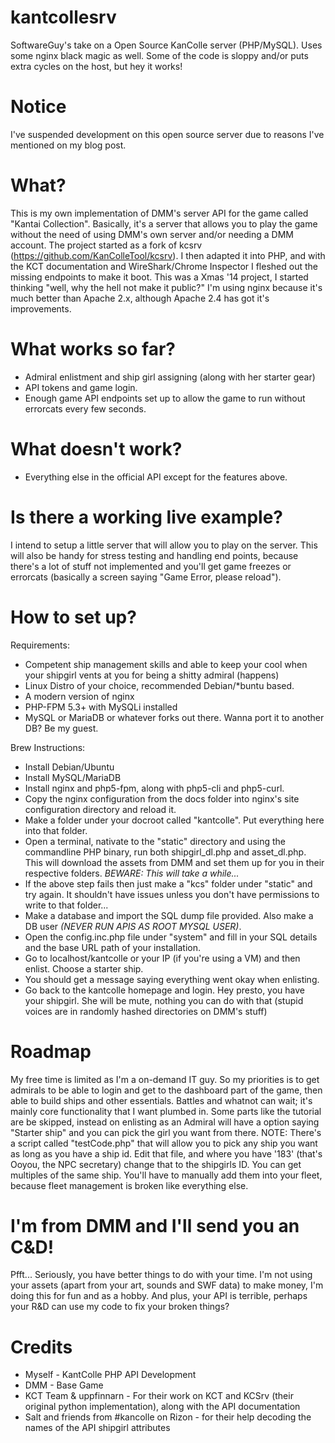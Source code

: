 # kantcollesrv 
SoftwareGuy's take on a Open Source KanColle server (PHP/MySQL). Uses some nginx black magic as well.
Some of the code is sloppy and/or puts extra cycles on the host, but hey it works!

# Notice
I've suspended development on this open source server due to reasons I've mentioned on my blog post.

# What?
This is my own implementation of DMM's server API for the game called "Kantai Collection". Basically, it's a server that allows you to play the game without the need of using DMM's own server and/or needing a DMM account.
The project started as a fork of kcsrv (https://github.com/KanColleTool/kcsrv). I then adapted it into PHP, and with the KCT documentation and WireShark/Chrome Inspector I fleshed out the missing endpoints to make it boot. This was a Xmas '14 project, I started thinking "well, why the hell not make it public?"
I'm using nginx because it's much better than Apache 2.x, although Apache 2.4 has got it's improvements.

# What works so far?
* Admiral enlistment and ship girl assigning (along with her starter gear)
* API tokens and game login.
* Enough game API endpoints set up to allow the game to run without errorcats every few seconds.

# What doesn't work?
* Everything else in the official API except for the features above.

# Is there a working live example?
I intend to setup a little server that will allow you to play on the server. This will also be handy for stress testing and handling end points, because there's a lot of stuff not implemented and you'll get game freezes or errorcats (basically a screen saying "Game Error, please reload"). 

# How to set up?
Requirements:
* Competent ship management skills and able to keep your cool when your shipgirl vents at you for being a shitty admiral (happens)
* Linux Distro of your choice, recommended Debian/*buntu based.
* A modern version of nginx
* PHP-FPM 5.3+ with MySQLi installed
* MySQL or MariaDB or whatever forks out there. Wanna port it to another DB? Be my guest.

Brew Instructions:
* Install Debian/Ubuntu
* Install MySQL/MariaDB
* Install nginx and php5-fpm, along with php5-cli and php5-curl.
* Copy the nginx configuration from the docs folder into nginx's site configuration directory and reload it.
* Make a folder under your docroot called "kantcolle". Put everything here into that folder.
* Open a terminal, nativate to the "static" directory and using the commandline PHP binary, run both shipgirl_dl.php and asset_dl.php. This will download the assets from DMM and set them up for you in their respective folders. *BEWARE: This will take a while...*
* If the above step fails then just make a "kcs" folder under "static" and try again. It shouldn't have issues unless you don't have permissions to write to that folder...
* Make a database and import the SQL dump file provided. Also make a DB user *(NEVER RUN APIS AS ROOT MYSQL USER)*.
* Open the config.inc.php file under "system" and fill in your SQL details and the base URL path of your installation.
* Go to localhost/kantcolle or your IP (if you're using a VM) and then enlist. Choose a starter ship.
* You should get a message saying everything went okay when enlisting.
* Go back to the kantcolle homepage and login. Hey presto, you have your shipgirl. She will be mute, nothing you can do with that (stupid voices are in randomly hashed directories on DMM's stuff)

# Roadmap
My free time is limited as I'm a on-demand IT guy. So my priorities is to get admirals to be able to login and get to the dashboard part of the game, then able to build ships and other essentials. Battles and whatnot can wait; it's mainly core functionality that I want plumbed in.
Some parts like the tutorial are be skipped, instead on enlisting as an Admiral will have a option saying "Starter ship" and you can pick the girl you want from there.
NOTE: There's a script called "testCode.php" that will allow you to pick any ship you want as long as you have a ship id. Edit that file, and where you have '183' (that's Ooyou, the NPC secretary) change that to the shipgirls ID. You can get multiples of the same ship. You'll have to manually add them into your fleet, because fleet management is broken like everything else.

# I'm from DMM and I'll send you an C&D!
Pfft... Seriously, you have better things to do with your time. 
I'm not using your assets (apart from your art, sounds and SWF data) to make money, I'm doing this for fun and as a hobby. And plus, your API is terrible, perhaps your R&D can use my code to fix your broken things?

# Credits
* Myself - KantColle PHP API Development
* DMM - Base Game
* KCT Team & uppfinnarn - For their work on KCT and KCSrv (their original python implementation), along with the API documentation
* Salt and friends from #kancolle on Rizon - for their help decoding the names of the API shipgirl attributes
